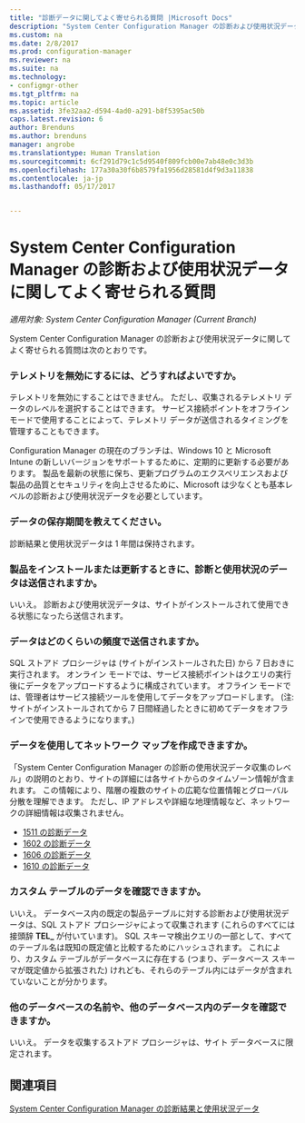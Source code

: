 ```yaml
---
title: "診断データに関してよく寄せられる質問 |Microsoft Docs"
description: "System Center Configuration Manager の診断および使用状況データに関してよく寄せられる質問を説明します。"
ms.custom: na
ms.date: 2/8/2017
ms.prod: configuration-manager
ms.reviewer: na
ms.suite: na
ms.technology:
- configmgr-other
ms.tgt_pltfrm: na
ms.topic: article
ms.assetid: 3fe32aa2-d594-4ad0-a291-b8f5395ac50b
caps.latest.revision: 6
author: Brenduns
ms.author: brenduns
manager: angrobe
ms.translationtype: Human Translation
ms.sourcegitcommit: 6cf291d79c1c5d9540f809fcb00e7ab48e0c3d3b
ms.openlocfilehash: 177a30a30f6b8579fa1956d28581d4f9d3a11838
ms.contentlocale: ja-jp
ms.lasthandoff: 05/17/2017


---
```

# <a name="frequently-asked-questions-about-diagnostics-and-usage-data-for-system-center-configuration-manager"></a>System Center Configuration Manager の診断および使用状況データに関してよく寄せられる質問

*適用対象: System Center Configuration Manager (Current Branch)*

System Center Configuration Manager の診断および使用状況データに関してよく寄せられる質問は次のとおりです。  

###  <a name="bkmk_off"></a> テレメトリを無効にするには、どうすればよいですか。  
テレメトリを無効にすることはできません。 ただし、収集されるテレメトリ データのレベルを選択することはできます。 サービス接続ポイントをオフライン モードで使用することによって、テレメトリ データが送信されるタイミングを管理することもできます。

Configuration Manager の現在のブランチは、Windows 10 と Microsoft Intune の新しいバージョンをサポートするために、定期的に更新する必要があります。 製品を最新の状態に保ち、更新プログラムのエクスペリエンスおよび製品の品質とセキュリティを向上させるために、Microsoft は少なくとも基本レベルの診断および使用状況データを必要としています。

###  <a name="bkmk_retention"></a> データの保存期間を教えてください。  
 診断結果と使用状況データは 1 年間は保持されます。  

###  <a name="bkmk_update"></a> 製品をインストールまたは更新するときに、診断と使用状況のデータは送信されますか。  
 いいえ。 診断および使用状況データは、サイトがインストールされて使用できる状態になったら送信されます。  

###  <a name="bkmk_frequency"></a> データはどのくらいの頻度で送信されますか。  
 SQL ストアド プロシージャは (サイトがインストールされた日) から 7 日おきに実行されます。 オンライン モードでは、サービス接続ポイントはクエリの実行後にデータをアップロードするように構成されています。 オフライン モードでは、管理者はサービス接続ツールを使用してデータをアップロードします。 (注: サイトがインストールされてから 7 日間経過したときに初めてデータをオフラインで使用できるようになります。)  

###  <a name="bkmk_network"></a> データを使用してネットワーク マップを作成できますか。  
 「System Center Configuration Manager の診断の使用状況データ収集のレベル」の説明のとおり、サイトの詳細には各サイトからのタイムゾーン情報が含まれます。 この情報により、階層の複数のサイトの広範な位置情報とグローバル分散を理解できます。 ただし、IP アドレスや詳細な地理情報など、ネットワークの詳細情報は収集されません。
 - [1511 の診断データ](/sccm/core/plan-design/diagnostics/levels-of-diagnostic-usage-data-collection-1511)
 - [1602 の診断データ](/sccm/core/plan-design/diagnostics/levels-of-diagnostic-usage-data-collection-1602)
 - [1606 の診断データ](/sccm/core/plan-design/diagnostics/levels-of-diagnostic-usage-data-collection-1606)
 - [1610 の診断データ](/sccm/core/plan-design/diagnostics/levels-of-diagnostic-usage-data-collection-1610)


###  <a name="bkmk_tables"></a> カスタム テーブルのデータを確認できますか。  
 いいえ。 データベース内の既定の製品テーブルに対する診断および使用状況データは、SQL ストアド プロシージャによって収集されます (これらのすべてには接頭辞 **TEL_** が付いています)。 SQL スキーマ検出クエリの一部として、すべてのテーブル名は既知の既定値と比較するためにハッシュされます。 これにより、カスタム テーブルがデータベースに存在する (つまり、データベース スキーマが既定値から拡張された) けれども、それらのテーブル内にはデータが含まれていないことが分かります。  

###  <a name="bkmk_databases"></a> 他のデータベースの名前や、他のデータベース内のデータを確認できますか。  
 いいえ。 データを収集するストアド プロシージャは、サイト データベースに限定されます。  

## <a name="see-also"></a>関連項目  
 [System Center Configuration Manager の診断結果と使用状況データ](../../core/plan-design/diagnostics/diagnostics-and-usage-data.md)

